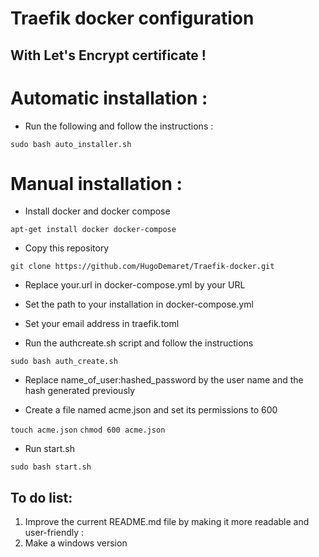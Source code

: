 # Traefik docker configuration
## With Let's Encrypt certificate !


# Automatic installation :

- Run the following and follow the instructions :

```sudo bash auto_installer.sh```

# Manual installation :

- Install docker and docker compose

```apt-get install docker docker-compose```

- Copy this repository

```git clone https://github.com/HugoDemaret/Traefik-docker.git```

- Replace your.url in docker-compose.yml by your URL
- Set the path to your installation in docker-compose.yml
- Set your email address in traefik.toml

- Run the authcreate.sh script and follow the instructions

```sudo bash auth_create.sh```

- Replace name_of_user:hashed_password by the user name and the hash generated previously

- Create a file named acme.json and set its permissions to 600

```touch acme.json```
```chmod 600 acme.json```

- Run start.sh

```sudo bash start.sh```


## To do list:
1. Improve the current README.md file by making it more readable and user-friendly :
2. Make a windows version
